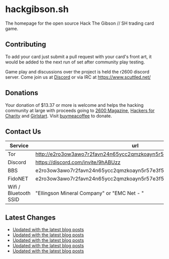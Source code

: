 # hackgibson.sh
The homepage for the open source Hack The Gibson // SH trading card game.


## Contributing

To add your card just submit a pull request with your card's front art, it would be added to the next run of set after community play testing.

Game play and discussions over the project is held the r2600 discord server. Come join us at [Discord](https://discord.com/invite/9hABUzz) or via IRC at https://www.scuttled.net/


## Donations

Your donation of $13.37 or more is welcome and helps the hacking community at large with proceeds going to [2600 Magazine](https://2600.com/), [Hackers for Charity](https://hackersforcharity.org) and [Girlstart](https://girlstart.org).  Visit [buymeacoffee](https://www.buymeacoffee.com/hackgibson.sh) to donate.


## Contact Us

Service | url
-|-
Tor | http://e2ro3ow3awo7r2favn24n65ycc2qmzkoayn5r57e3f56nvjwdcgg32ad.onion
Discord | https://discord.com/invite/9hABUzz
BBS | e2ro3ow3awo7r2favn24n65ycc2qmzkoayn5r57e3f56nvjwdcgg32ad.onion:23
FidoNET | e2ro3ow3awo7r2favn24n65ycc2qmzkoayn5r57e3f56nvjwdcgg32ad.onion:24554
Wifi / Bluetooth SSID | "Ellingson Mineral Company" or "EMC Net - <fidonet address>"

## Latest Changes
<!-- BLOG-POST-LIST:START -->
- [Updated with the latest blog posts](https://github.com/DFW2600/hackgibson.sh/commit/9167199f82c21e2683d356ea4c2e6213b87fc81e)
- [Updated with the latest blog posts](https://github.com/DFW2600/hackgibson.sh/commit/b22e2c41955efa543485688a3593b84c7b3c77cc)
- [Updated with the latest blog posts](https://github.com/DFW2600/hackgibson.sh/commit/05c9fa08a41eb2cfa8aa8b945fb45e802501521d)
- [Updated with the latest blog posts](https://github.com/DFW2600/hackgibson.sh/commit/3105bca060ff6b38dc8ab7f45e69d36bd1f66dcf)
- [Updated with the latest blog posts](https://github.com/DFW2600/hackgibson.sh/commit/ccbc6b13bf714f9b8166ddd1ca49f4fa231d78cf)
<!-- BLOG-POST-LIST:END -->

